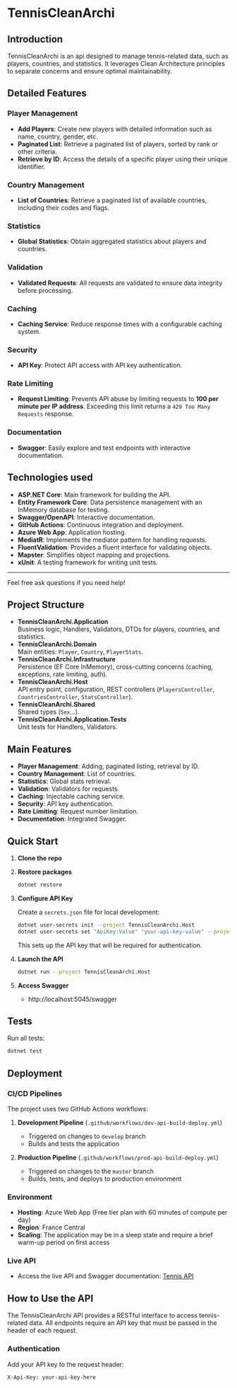 # TennisCleanArchi

## Introduction

TennisCleanArchi is an api designed to manage tennis-related data, such as players, countries, and statistics. It leverages Clean Architecture principles to separate concerns and ensure optimal maintainability.

## Detailed Features

### Player Management
- **Add Players**: Create new players with detailed information such as name, country, gender, etc.
- **Paginated List**: Retrieve a paginated list of players, sorted by rank or other criteria.
- **Retrieve by ID**: Access the details of a specific player using their unique identifier.

### Country Management
- **List of Countries**: Retrieve a paginated list of available countries, including their codes and flags.

### Statistics
- **Global Statistics**: Obtain aggregated statistics about players and countries.

### Validation
- **Validated Requests**: All requests are validated to ensure data integrity before processing.

### Caching
- **Caching Service**: Reduce response times with a configurable caching system.

### Security
- **API Key**: Protect API access with API key authentication.

### Rate Limiting
- **Request Limiting**: Prevents API abuse by limiting requests to **100 per minute per IP address**. Exceeding this limit returns a `429 Too Many Requests` response.

### Documentation
- **Swagger**: Easily explore and test endpoints with interactive documentation.

## Technologies used

- **ASP.NET Core**: Main framework for building the API.
- **Entity Framework Core**: Data persistence management with an InMemory database for testing.
- **Swagger/OpenAPI**: Interactive documentation.
- **GitHub Actions**: Continuous integration and deployment.
- **Azure Web App**: Application hosting.
- **MediatR**: Implements the mediator pattern for handling requests.
- **FluentValidation**: Provides a fluent interface for validating objects.
- **Mapster**: Simplifies object mapping and projections.
- **xUnit**: A testing framework for writing unit tests.

---

Feel free ask questions if you need help!

## Project Structure

- **TennisCleanArchi.Application**  
  Business logic, Handlers, Validators, DTOs for players, countries, and statistics.
- **TennisCleanArchi.Domain**  
  Main entities: `Player`, `Country`, `PlayerStats`.
- **TennisCleanArchi.Infrastructure**  
  Persistence (EF Core InMemory), cross-cutting concerns (caching, exceptions, rate limiting, auth).
- **TennisCleanArchi.Host**  
  API entry point, configuration, REST controllers (`PlayersController`, `CountriesController`, `StatsController`).
- **TennisCleanArchi.Shared**  
  Shared types (`Sex`...).
- **TennisCleanArchi.Application.Tests**  
  Unit tests for Handlers, Validators.

## Main Features

- **Player Management**: Adding, paginated listing, retrieval by ID.
- **Country Management**: List of countries.
- **Statistics**: Global stats retrieval.
- **Validation**: Validators for requests.
- **Caching**: Injectable caching service.
- **Security**: API key authentication.
- **Rate Limiting**: Request number limitation.
- **Documentation**: Integrated Swagger.

## Quick Start

1. **Clone the repo**
2. **Restore packages**
   ```sh
   dotnet restore
   ```
3. **Configure API Key**
   
   Create a `secrets.json` file for local development:
   ```sh
   dotnet user-secrets init --project TennisCleanArchi.Host
   dotnet user-secrets set "ApiKey:Value" "your-api-key-value" --project TennisCleanArchi.Host
   ```
   
   This sets up the API key that will be required for authentication.
   
4. **Launch the API**
   ```sh
   dotnet run --project TennisCleanArchi.Host
   ```
5. **Access Swagger**
   - http://localhost:5045/swagger

## Tests

Run all tests:
```sh
dotnet test
```

## Deployment

### CI/CD Pipelines

The project uses two GitHub Actions workflows:

1. **Development Pipeline** (`.github/workflows/dev-api-build-deploy.yml`)
   - Triggered on changes to `develop` branch
   - Builds and tests the application

2. **Production Pipeline** (`.github/workflows/prod-api-build-deploy.yml`)
   - Triggered on changes to the `master` branch
   - Builds, tests, and deploys to production environment

### Environment

- **Hosting**: Azure Web App (Free tier plan with 60 minutes of compute per day)
- **Region**: France Central
- **Scaling**: The application may be in a sleep state and require a brief warm-up period on first access

### Live API

- Access the live API and Swagger documentation: [Tennis API](https://tennis-api-c4azfefcdkdrfye0.canadacentral-01.azurewebsites.net/swagger)

## How to Use the API

The TennisCleanArchi API provides a RESTful interface to access tennis-related data. All endpoints require an API key that must be passed in the header of each request.

### Authentication

Add your API key to the request header:
```
X-Api-Key: your-api-key-here
```